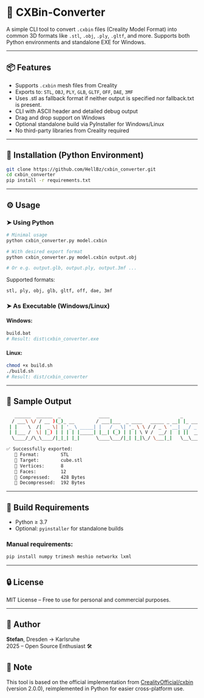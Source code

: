 # 🧊 CXBin-Converter

A simple CLI tool to convert `.cxbin` files (Creality Model Format) into common 3D formats like `.stl`, `.obj`, `.ply`, `.gltf`, and more. Supports both Python environments and standalone EXE for Windows.

---

## 📦 Features

- Supports `.cxbin` mesh files from Creality
- Exports to: `STL`, `OBJ`, `PLY`, `GLB`, `GLTF`, `OFF`, `DAE`, `3MF`
- Uses .stl as fallback format if neither output is specified nor fallback.txt is present.
- CLI with ASCII header and detailed debug output
- Drag and drop support on Windows
- Optional standalone build via PyInstaller for Windows/Linux
- No third-party libraries from Creality required

---

## 🚀 Installation (Python Environment)

```bash
git clone https://github.com/HellBz/cxbin_converter.git
cd cxbin_converter
pip install -r requirements.txt
```

---

## ⚙️ Usage

### ➤ Using Python

```bash
# Minimal usage
python cxbin_converter.py model.cxbin

# With desired export format
python cxbin_converter.py model.cxbin output.obj

# Or e.g. output.glb, output.ply, output.3mf ...
```

Supported formats:
```
stl, ply, obj, glb, gltf, off, dae, 3mf
```

### ➤ As Executable (Windows/Linux)

#### Windows:
```bash
build.bat
# Result: dist\cxbin_converter.exe
```

#### Linux:
```bash
chmod +x build.sh
./build.sh
# Result: dist/cxbin_converter
```

---

## 🧪 Sample Output

```bash
   ______  ______  _              ____                          _            
  / ___\ \/ / __ )(_)_ __        / ___|___  _ ____   _____ _ __| |_ ___ _ __ 
 | |    \  /|  _ \| | '_ \ _____| |   / _ \| '_ \ \ / / _ \ '__| __/ _ \ '__|
 | |___ /  \| |_) | | | | |_____| |__| (_) | | | \ V /  __/ |  | ||  __/ |   
  \____/_/\_\____/|_|_| |_|      \____\___/|_| |_|\_/ \___|_|   \__\___|_|   

✅ Successfully exported:
   🔸 Format:        STL
   🔸 Target:        cube.stl
   🔸 Vertices:      8
   🔸 Faces:         12
   🔸 Compressed:    428 Bytes
   🔸 Decompressed:  192 Bytes
```

---

## 🔧 Build Requirements

- Python ≥ 3.7
- Optional: `pyinstaller` for standalone builds

### Manual requirements:
```bash
pip install numpy trimesh meshio networkx lxml
```

---

## 🔒 License

MIT License – Free to use for personal and commercial purposes.

---

## 👤 Author

**Stefan**, Dresden → Karlsruhe  
2025 – Open Source Enthusiast 🛠️

## 🧠 Note

This tool is based on the official implementation from [CrealityOfficial/cxbin](https://github.com/CrealityOfficial/cxbin/tree/version-2.0.0) (version 2.0.0), reimplemented in Python for easier cross-platform use.

